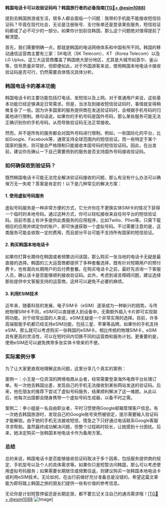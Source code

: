**韩国电话卡可以收验证码吗？韩国旅行者的必备指南[[TG💪+ @esim1088](https://t.me/s/esim1088)]**

提到去韩国旅游或生活，很多人都会面临一个问题：我带的手机能不能接收短信验证码？毕竟在现代社会，无论是注册账号、支付账单还是登录某些服务，短信验证码都成了必不可少的一部分。如果你计划前往韩国，那么这个问题绝对值得提前了解清楚。

首先，我们需要明确一点，那就是韩国的电话网络体系和中国有所不同。韩国的移动通信运营商主要有三家：SK电讯（SK Telecom）、KT（Korea Telecom）以及LG Uplus。这三大运营商覆盖了韩国绝大部分地区，尤其是大城市如首尔、釜山等，信号质量非常好。但即便如此，对于外国游客来说，使用韩国本地电话卡接收验证码是否可行，仍然需要具体情况具体分析。

### **韩国电话卡的基本功能**

韩国电话卡的主要功能包括打电话、发短信以及上网。对于普通用户来说，这些基本功能已经足够满足日常需求。但是，当涉及到接收短信验证码时，事情就变得稍微复杂了一些。因为许多国家的服务提供商在发送验证码时，会根据手机号码的归属地进行限制。换句话说，如果你的手机号码是国外号码，那么某些服务可能无法正确识别你的手机号码，从而导致验证码无法正常接收。

然而，并不是所有的服务都会对国外号码进行限制。例如，一些国际化的平台，比如Google、Facebook等，通常支持全球范围内的短信验证。而一些特定于某个国家的服务，则可能会严格限制只能接收本国号码的短信验证码。因此，在出发前，建议你先确认一下自己需要用到的服务是否支持国外号码接收验证码。

### **如何确保收到验证码？**

既然韩国电话卡可能无法完全解决验证码接收的问题，那么有没有什么办法可以确保万无一失呢？答案是肯定的！以下是几种常见的解决方案：

#### **1. 使用虚拟号码服务**
虚拟号码服务是一种非常方便的方式，它允许你在不更换实体SIM卡的情况下获得一个临时的本地号码。通过这种方式，你可以轻松接收来自任何平台的短信验证码。目前市面上有许多提供此类服务的应用程序，比如Twilio、Plivo等。只需下载相应的应用并绑定你的账户，即可快速获取一个虚拟号码。不过需要注意的是，这类服务可能会收取一定的费用，而且部分平台可能不支持所有国家的短信验证。

#### **2. 购买韩国本地电话卡**
如果你打算长期待在韩国或者频繁访问该国，那么购买一张当地的电话卡无疑是最直接的选择。韩国的三大运营商都提供了多种套餐选择，既有针对短期用户的预付费卡，也有面向长期用户的后付费套餐。在购买电话卡之前，最好先咨询一下客服人员，确认该卡是否能够顺利接收验证码。此外，考虑到语言障碍问题，建议选择那些提供中文客服支持的运营商，这样可以避免不必要的麻烦。

#### **3. 利用ESIM技术**
近年来，随着科技的发展，电子SIM卡（eSIM）逐渐成为一种新兴的趋势。与传统物理SIM卡不同，eSIM可以直接嵌入到设备中，无需额外插入卡片即可实现联网功能。对于经常出国的人来说，eSIM无疑是一个非常实用的选择。目前，许多高端智能手机都已经支持eSIM功能，包括三星、苹果等品牌。如果你的手机支持eSIM，那么就可以考虑购买一张韩国的eSIM卡。相比传统的物理SIM卡，eSIM具有更高的灵活性，可以在短时间内切换不同的运营商和服务计划。更重要的是，使用eSIM还可以避免携带多张实体卡带来的不便。

### **实际案例分享**

为了让大家更直观地理解这些问题，这里分享几个真实的案例：

案例一：小王是一位资深的跨境电商从业者，经常需要登录海外电商平台处理订单。有一次他去韩国出差，发现自己的手机无法接收到某些网站发送的验证码。后来，他在朋友的推荐下尝试了虚拟号码服务，结果顺利解决了这一难题。从此以后，他每次出国都会随身携带一个虚拟号码生成器，以备不时之需。

案例二：李小姐是一名自由职业者，平时习惯使用Google邮箱管理客户信息。有一次她去韩国旅游时，发现自己的Google账号突然被锁定，提示需要输入验证码才能解锁。由于她的手机无法接收短信，情急之下只好通过电话联系Google客服寻求帮助。虽然最终成功解决问题，但整个过程耗时较长，让她感到十分困扰。后来，她决定购买一张韩国本地电话卡作为备用方案。

### **总结**

总的来说，韩国电话卡是否能够接收验证码取决于多个因素，包括服务提供商的规定、手机型号以及个人的具体需求等。如果你只是短暂访问韩国，那么可以考虑使用虚拟号码服务；如果需要长期居住或频繁往返，则建议购买一张韩国本地电话卡或利用eSIM技术。无论如何，在出行前做好充分准备总是没错的。希望这篇文章能为即将踏上韩国之旅的朋友们提供一些有价值的参考信息。

无论你是计划短暂停留还是长期定居，都不要忘记关注自己的通讯需求哦！[[TG💪+ @esim1088](https://t.me/s/esim1088) ![Image](https://i.postimg.cc/4NQfJmqS/Snipaste-2025-05-13-00-14-12.png)]
